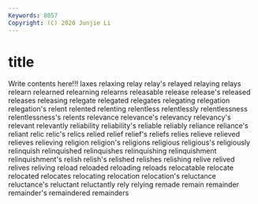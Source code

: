 ```yaml
---
Keywords: 8057
Copyright: (C) 2020 Junjie Li
---
```


# title

Write contents here!!!
laxes 
relaxing 
relay 
relay's 
relayed 
relaying 
relays 
relearn 
relearned
relearning 
relearns 
releasable 
release 
release's 
released 
releases 
releasing 
relegate 
relegated
relegates 
relegating 
relegation 
relegation's 
relent 
relented 
relenting 
relentless 
relentlessly 
relentlessness
relentlessness's 
relents 
relevance 
relevance's 
relevancy 
relevancy's 
relevant 
relevantly 
reliability 
reliability's
reliable 
reliably 
reliance 
reliance's 
reliant 
relic 
relic's 
relics 
relied 
relief
relief's 
reliefs 
relies 
relieve 
relieved 
relieves 
relieving 
religion 
religion's 
religions
religious 
religious's 
religiously 
relinquish 
relinquished 
relinquishes 
relinquishing 
relinquishment 
relinquishment's 
relish
relish's 
relished 
relishes 
relishing 
relive 
relived 
relives 
reliving 
reload 
reloaded
reloading 
reloads 
relocatable 
relocate 
relocated 
relocates 
relocating 
relocation 
relocation's 
reluctance
reluctance's 
reluctant 
reluctantly 
rely 
relying 
remade 
remain 
remainder 
remainder's 
remaindered
remainders 
